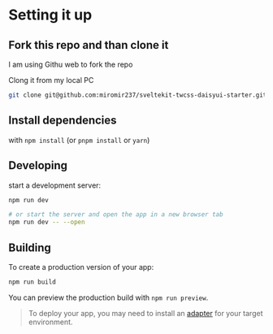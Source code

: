 # Setting it up

## Fork this repo and than clone it

I am using Githu web to fork the repo

Clong it from my local PC
```bash
git clone git@github.com:miromir237/sveltekit-twcss-daisyui-starter.git
```
## Install dependencies

with `npm install` (or `pnpm install` or `yarn`)
## Developing

start a development server:

```bash
npm run dev

# or start the server and open the app in a new browser tab
npm run dev -- --open
```

## Building

To create a production version of your app:

```bash
npm run build
```

You can preview the production build with `npm run preview`.

> To deploy your app, you may need to install an [adapter](https://kit.svelte.dev/docs/adapters) for your target environment.
